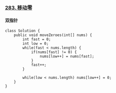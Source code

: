 ### [283. 移动零](https://leetcode.cn/problems/move-zeroes/)

#### 双指针

```
class Solution {
    public void moveZeroes(int[] nums) {
        int fast = 0; 
        int low = 0;
        while(fast < nums.length) {
            if(nums[fast] != 0) {
                nums[low++] = nums[fast];
            }
            fast++;
        }

        while(low < nums.length) nums[low++] = 0;
    }
}
```

